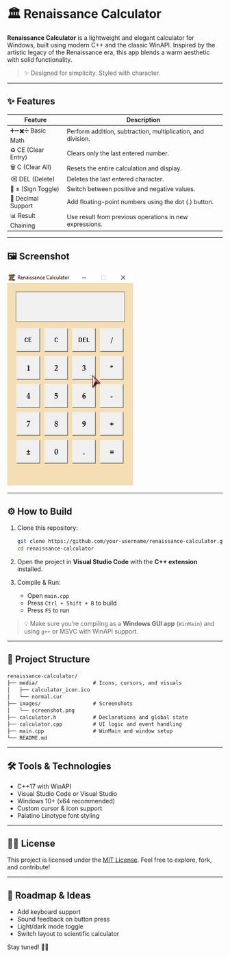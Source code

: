 
# 🏛 Renaissance Calculator

**Renaissance Calculator** is a lightweight and elegant calculator for Windows, built using modern C++ and the classic WinAPI. Inspired by the artistic legacy of the Renaissance era, this app blends a warm aesthetic with solid functionality.

> ✨ Designed for simplicity. Styled with character.

---

## ✨ Features

| Feature               | Description                                                    |
|-----------------------|----------------------------------------------------------------|
| ➕➖✖️➗ Basic Math       | Perform addition, subtraction, multiplication, and division.  |
| ♻️ CE (Clear Entry)    | Clears only the last entered number.                          |
| 🗑 C (Clear All)       | Resets the entire calculation and display.                    |
| ⌫ DEL (Delete)        | Deletes the last entered character.                           |
| 🔁 ± (Sign Toggle)    | Switch between positive and negative values.                  |
| 🔢 Decimal Support     | Add floating-point numbers using the dot (.) button.          |
| 📊 Result Chaining     | Use result from previous operations in new expressions.       |

---

## 🖼️ Screenshot

![Renaissance Calculator Screenshot](images/screenshot.png)

---

## ⚙️ How to Build

1. Clone this repository:

   ```bash
   git clone https://github.com/your-username/renaissance-calculator.git
   cd renaissance-calculator
   ````

2. Open the project in **Visual Studio Code** with the **C++ extension** installed.

3. Compile & Run:

   * Open `main.cpp`
   * Press `Ctrl + Shift + B` to build
   * Press `F5` to run

> 💡 Make sure you’re compiling as a **Windows GUI app** (`WinMain`) and using `g++` or MSVC with WinAPI support.

---

## 📁 Project Structure

```
renaissance-calculator/
├── media/                  # Icons, cursors, and visuals
│   ├── calculator_icon.ico
│   └── normal.cur
├── images/                 # Screenshots
│   └── screenshot.png
├── calculator.h            # Declarations and global state
├── calculator.cpp          # UI logic and event handling
├── main.cpp                # WinMain and window setup
└── README.md
```

---

## 🛠 Tools & Technologies

* C++17 with WinAPI
* Visual Studio Code or Visual Studio
* Windows 10+ (x64 recommended)
* Custom cursor & icon support
* Palatino Linotype font styling

---

## 🧑‍💻 License

This project is licensed under the [MIT License](LICENSE).
Feel free to explore, fork, and contribute!

---

## 🚀 Roadmap & Ideas

- Add keyboard support
- Sound feedback on button press
- Light/dark mode toggle
- Switch layout to scientific calculator

Stay tuned! 📐🧮

